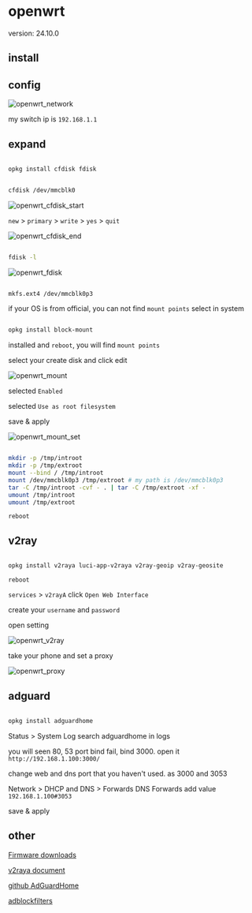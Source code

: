 # openwrt

version: 24.10.0

## install

## config

![openwrt_network](https://img.wangdongdong9264.xyz/openwrt_network.jpg)

my switch ip is `192.168.1.1`

## expand

```sh

opkg install cfdisk fdisk

```

```sh

cfdisk /dev/mmcblk0

```

![openwrt_cfdisk_start](https://img.wangdongdong9264.xyz/openwrt_cfdisk_start.png)

`new` > `primary` >  `write` > `yes` > `quit`

![openwrt_cfdisk_end](https://img.wangdongdong9264.xyz/openwrt_cfdisk_end.png)

```sh

fdisk -l

```

![openwrt_fdisk](https://img.wangdongdong9264.xyz/openwrt_fdisk.png)

```sh

mkfs.ext4 /dev/mmcblk0p3

```

if your OS is from official, you can not find `mount points` select in system

```sh

opkg install block-mount

```

installed and `reboot`, you will find `mount points`

select your create disk and click edit

![openwrt_mount](https://img.wangdongdong9264.xyz/openwrt_mount.png)

selected `Enabled`

selected `Use as root filesystem`

save & apply

![openwrt_mount_set](https://img.wangdongdong9264.xyz/openwrt_mount_set.png)

```sh

mkdir -p /tmp/introot
mkdir -p /tmp/extroot
mount --bind / /tmp/introot
mount /dev/mmcblk0p3 /tmp/extroot # my path is /dev/mmcblk0p3
tar -C /tmp/introot -cvf - . | tar -C /tmp/extroot -xf -
umount /tmp/introot
umount /tmp/extroot

```

`reboot`

## v2ray

```sh

opkg install v2raya luci-app-v2raya v2ray-geoip v2ray-geosite

```

`reboot`

`services` > `v2rayA`  click `Open Web Interface`

create your `username` and `password`

open setting

![openwrt_v2ray](https://img.wangdongdong9264.xyz/openwrt_v2ray.png)

take your phone and set a proxy

![openwrt_proxy](https://img.wangdongdong9264.xyz/openwrt_proxy.PNG)

## adguard

```sh

opkg install adguardhome

```

Status > System Log   search adguardhome in logs

you will seen 80, 53 port bind fail, bind 3000. open it `http://192.168.1.100:3000/`

change web and dns port that you haven't used. as 3000 and 3053

Network > DHCP and DNS > Forwards   DNS Forwards add value `192.168.1.100#3053`

save & apply

## other

[Firmware downloads](https://openwrt.org/toh/views/toh_fwdownload)

[v2raya document](https://v2raya.org/en/docs/prologue/installation/openwrt/)

[github AdGuardHome](https://github.com/AdguardTeam/AdGuardHome)

[adblockfilters](https://github.com/217heidai/adblockfilters)
